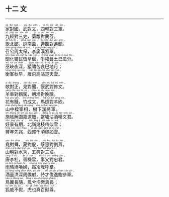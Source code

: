 ## 十二 文
---
<div>

<p>
<ruby><rb> 家對國，武對文，四輔對三軍。 </rb> <rt>jiā  duì  guó ， wǔ  duì  wén ， sì  fǔ  duì  sān  jūn 。</rt></ruby><BR>
<ruby><rb> 九經對三史，菊馥對蘭芬。 </rb> <rt>jiǔ  jīng  duì  sān  shǐ ， jú  fù  duì  lán  fēn 。</rt></ruby><BR>
<ruby><rb> 歌北鄙，詠南薰，邇聽對遙聞。 </rb> <rt>gē  běi  bǐ ， yǒng  nán  xūn ， ěr  tīng  duì  yáo  wén 。</rt></ruby><BR>
<ruby><rb> 召公周太保，李廣漢將軍。 </rb> <rt>zhào  gōng  zhōu  tài  bǎo ， lǐ  guǎng  hàn  jiāng  jūn 。</rt></ruby><BR>
<ruby><rb> 聞化蜀民皆草偃，爭權晉土已瓜分。 </rb> <rt>wén  huà  shǔ  mín  jiē  cǎo  yǎn ， zhēng  quán  jìn  tǔ  yǐ  guā  fēn 。</rt></ruby><BR>
<ruby><rb> 巫峽夜深，猿嘯苦哀巴地月； </rb> <rt>wū  xiá  yè  shēn ， yuán  xiào  kǔ  āi  bā  dì  yuè ；</rt></ruby><BR>
<ruby><rb> 衡峯秋早，雁飛高貼楚天雲。 </rb> <rt>héng  fēng  qiū  zǎo ， yàn  fēi  gāo  tiē  chǔ  tiān  yún 。</rt></ruby><BR></P>

<p>
<ruby><rb> 欹對正，見對聞，偃武對修文。 </rb> <rt>yī  duì  zhèng ， jiàn  duì  wén ， yǎn  wǔ  duì  xiū  wén 。</rt></ruby><BR>
<ruby><rb> 羊車對鶴駕，朝旭對晚曛。 </rb> <rt>yáng  chē  duì  hè  jià ， cháo  xù  duì  wǎn  xūn 。</rt></ruby><BR>
<ruby><rb> 花有豔，竹成文，馬燧對羊欣。 </rb> <rt>huā  yǒu  yàn ， zhú  chéng  wén ， mǎ  suì  duì  yáng  xīn 。</rt></ruby><BR>
<ruby><rb> 山中樑宰相，樹下漢將軍。 </rb> <rt>shān  zhōng  liáng  zǎi  xiàng ， shù  xià  hàn  jiāng  jūn 。</rt></ruby><BR>
<ruby><rb> 施帳解圍嘉道韞，當壚沽酒嘆文君。 </rb> <rt>shī  zhàng  jiě  wéi  jiā  dào  yùn ， dāng  lú  gū  jiǔ  tàn  wén  jūn 。</rt></ruby><BR>
<ruby><rb> 好景有期，北嶺幾枝梅似雪； </rb> <rt>hǎo  jǐng  yǒu  qī ， běi  lǐng  jǐ  zhī  méi  sì  xuě ；</rt></ruby><BR>
<ruby><rb> 豐年先兆，西郊千頃稼如雲。 </rb> <rt>fēng  nián  xiān  zhào ， xī  jiāo  qiān  qǐng  jià  rú  yún 。</rt></ruby><BR></P>

<p>
<ruby><rb> 堯對舜，夏對殷，蔡惠對劉蕡。 </rb> <rt>yáo  duì  shùn ， xià  duì  yīn ， cài  huì  duì  liú  fén 。</rt></ruby><BR>
<ruby><rb> 山明對水秀，五典對三墳。 </rb> <rt>shān  míng  duì  shuǐ  xiù ， wǔ  diǎn  duì  sān  fén 。</rt></ruby><BR>
<ruby><rb> 唐李杜，晉機雲，事父對忠君。 </rb> <rt>táng  lǐ  dù ， jìn  jī  yún ， shì  fù  duì  zhōng  jūn 。</rt></ruby><BR>
<ruby><rb> 雨晴鳩喚婦，霜冷雁呼羣。 </rb> <rt>yǔ  qíng  jiū  huàn  fù ， shuāng  lěng  yàn  hū  qún 。</rt></ruby><BR>
<ruby><rb> 酒量洪深周僕射，詩才俊逸鮑參軍。 </rb> <rt>jiǔ  liàng  hóng  shēn  zhōu  pú  shè ， shī  cái  jùn  yì  bào  cān  jūn 。</rt></ruby><BR>
<ruby><rb> 鳥翼長隨，鳳兮洵衆禽長； </rb> <rt>niǎo  yì  zhǎng  suí ， fèng  xī  xún  zhòng  qín  zhǎng ；</rt></ruby><BR>
<ruby><rb> 狐威不假，虎也真百獸尊。 </rb> <rt>hú  wēi  bù  jiǎ ， hǔ  yě  zhēn  bǎi  shòu  zūn 。</rt></ruby><BR></P>

</div>
